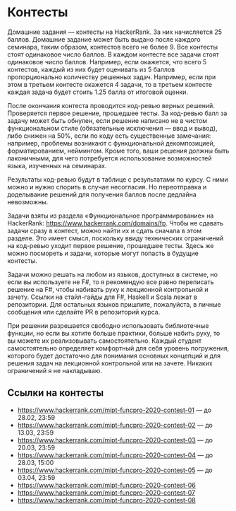 # Контесты

Домашние задания — контесты на HackerRank. За них начисляется 25 баллов. Домашние задание может быть выдано после каждого семинара, таким образом, контестов всего не более 9. Все контесты стоят одинаковое число баллов. В каждом контесте все задачи стоят одинаковое число баллов. Например, если окажется, что всего 5 контестов, каждый из них будет оценивать из 5 баллов пропорционально количеству решенных задач. Например, если при этом в третьем контесте окажется 4 задачи, то в третьем контесте каждая задача будет стоить 1.25 балла от итоговой оценки.

После окончания контеста проводится код-ревью верных решений. Проверяется первое решение, прошедшее тесты. За код-ревью балл за задачу может быть обнулен, если решение написано не в чистом функциональном стиле (обязательные исключения — ввод и вывод), либо снижен на 50%, если по коду есть существенные замечания: например, проблемы возникают с функциональной декомпозицией, форматированием, неймингом. Кроме того, ваши решения должны быть лаконичными, для чего потребуется использование возможностей языка, изученных на семинарах.

Результаты код-ревью будут в таблице с результатами по курсу. С ними можно и нужно спорить в случае несогласия. Но переотправка и доделывание решений для получения баллов после дедлайна невозможны.

Задачи взяты из раздела «Функциональное программирование» на HackerRank: https://www.hackerrank.com/domains/fp. Чтобы не сдавать задачи сразу в контест, можно найти их и сдать сначала в этом разделе. Это имеет смысл, поскольку ввиду технических ограничений на код-ревью уходит первое решение, прошедшее тесты. Здесь же можно посмореть и задачи, которые могут попасть в будущие контесты.

Задачи можно решать на любом из языков, доступных в системе, но если вы используете не F#, то я рекомендую все равно переписать решение на F#, чтобы набивать руку к лекционной контрольной и зачету. Ссылки на стайл-гайды для F#, Haskell и Scala лежат в репозитории. Для остальных языков пришлите, пожалуйста, в личные сообщения или сделайте PR в репозиторий курса.

При решении разрешается свободно использовать библиотечные функции, но если вы хотите больше практики, больше набить руку, то вы можете их реализовывать самостоятельно. Каждый студент самостоятельно определяет комфортный для себя уровень погружения, которого будет достаточно для понимания основных концепций и для решения задач на лекционной контрольной или на зачете. Никаких ограничений я не накладываю.

## Ссылки на контесты

* https://www.hackerrank.com/mipt-funcpro-2020-contest-01 — до 28.02, 23:59
* https://www.hackerrank.com/mipt-funcpro-2020-contest-02 — до 13.03, 23:59
* https://www.hackerrank.com/mipt-funcpro-2020-contest-03 — до 20.03, 23:59
* https://www.hackerrank.com/mipt-funcpro-2020-contest-04 — до 28.03, 15:00
* https://www.hackerrank.com/mipt-funcpro-2020-contest-05 — до 03.04, 23:59
* https://www.hackerrank.com/mipt-funcpro-2020-contest-06
* https://www.hackerrank.com/mipt-funcpro-2020-contest-07
* https://www.hackerrank.com/mipt-funcpro-2020-contest-08
